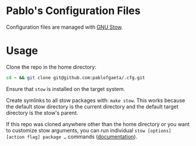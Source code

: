 # Pablo's Configuration Files

Configuration files are managed with [GNU Stow](https://www.gnu.org/software/stow/manual/stow.html#Introduction).

# Usage

Clone the repo in the home directory:

```bash
cd ~ && git clone git@github.com:pablofgaeta/.cfg.git
```

Ensure that `stow` is installed on the target system.

Create symlinks to all stow packages with: `make stow`. This works because the default stow directory is the current directory and the default target directory is the stow's parent.

If this repo was cloned anywhere other than the home directory or you want to customize stow arguments, you can run individual `stow [options] [action flag] package …` commands ([documentation](https://www.gnu.org/software/stow/manual/stow.html#Invoking-Stow)).
